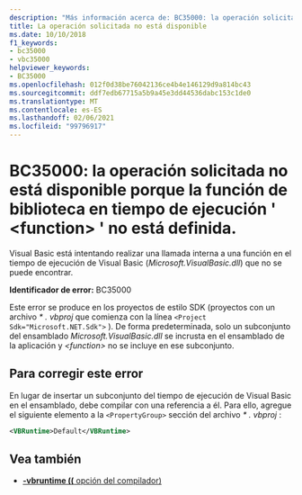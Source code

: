 ```yaml
---
description: "Más información acerca de: BC35000: la operación solicitada no está disponible porque la función de biblioteca en tiempo de ejecución ' <function> ' no está definida."
title: La operación solicitada no está disponible
ms.date: 10/10/2018
f1_keywords:
- bc35000
- vbc35000
helpviewer_keywords:
- BC35000
ms.openlocfilehash: 012f0d38be76042136ce4b4e146129d9a814bc43
ms.sourcegitcommit: ddf7edb67715a5b9a45e3dd44536dabc153c1de0
ms.translationtype: MT
ms.contentlocale: es-ES
ms.lasthandoff: 02/06/2021
ms.locfileid: "99796917"
---
```

# <a name="bc35000-requested-operation-is-not-available-because-the-runtime-library-function-function-is-not-defined"></a>BC35000: la operación solicitada no está disponible porque la función de biblioteca en tiempo de ejecución ' \<function> ' no está definida.

Visual Basic está intentando realizar una llamada interna a una función en el tiempo de ejecución de Visual Basic (*Microsoft.VisualBasic.dll*) que no se puede encontrar.

**Identificador de error:** BC35000

Este error se produce en los proyectos de estilo SDK (proyectos con un archivo *\* . vbproj* que comienza con la línea `<Project Sdk="Microsoft.NET.Sdk">` ). De forma predeterminada, solo un subconjunto del ensamblado *Microsoft.VisualBasic.dll* se incrusta en el ensamblado de la aplicación y *\<function>* no se incluye en ese subconjunto.

## <a name="to-correct-this-error"></a>Para corregir este error

En lugar de insertar un subconjunto del tiempo de ejecución de Visual Basic en el ensamblado, debe compilar con una referencia a él. Para ello, agregue el siguiente elemento a la `<PropertyGroup>` sección del archivo *\* . vbproj* :

```xml
<VBRuntime>Default</VBRuntime>
```

## <a name="see-also"></a>Vea también

- [**-vbruntime ((** opción del compilador)](../../reference/command-line-compiler/vbruntime.md)
